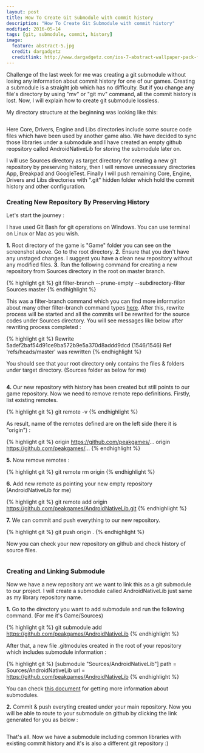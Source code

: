 ```yaml
---
layout: post
title: How To Create Git Submodule with commit history
description: "How To Create Git Submodule with commit history"
modified: 2016-05-14
tags: [git, submodule, commit, history]
image:
  feature: abstract-5.jpg
  credit: dargadgetz
  creditlink: http://www.dargadgetz.com/ios-7-abstract-wallpaper-pack-for-iphone-5-and-ipod-touch-retina/
---
```


Challenge of the last week for me was creating a git submodule without losing any information about commit history for one of our games. Creating a submodule is a straight job which has no difficulty. But if you change any file's directory by using "mv" or "git mv" command, all the commit history is lost. Now, I will explain how to create git submodule lossless.

My directory structure at the beginning was looking like this:

<figure>
    <img src="http://fuatcoskun.github.io/images/submodule1.PNG" alt="">
</figure>

Here Core, Drivers, Engine and Libs directories include some source code files which have been used by another game also. We have decided to sync those libraries under a submodule and I have created an empty github reopsitory called AndroidNativeLib for storing the submodule later on.

I will use Sources directory as target directory for creating a new git repository by preserving history, then I will remove unnecessary directories App, Breakpad and GoogleTest. Finally I will push remaining Core, Engine, Drivers and Libs directories with ".git" hidden folder which hold the commit history and other configuration.

### Creating New Repository By Preserving History

Let's start the journey :

I have used Git Bash for git operations on Windows. You can use terminal on Linux or Mac as you wish.

<b>1.</b> Root directory of the game is "Game" folder you can see on the screenshot above. Go to the root directory.
<b>2.</b> Ensure that you don't have any unstaged changes. I suggest you have a clean new repository without any modified files.
<b>3.</b> Run the following command for creating a new repository from Sources directory in the root on master branch.

{% highlight git %}
git filter-branch --prune-empty --subdirectory-filter Sources master
{% endhighlight %}

This was a filter-branch command which you can find more information about many other filter-branch command types <a href="https://git-scm.com/docs/git-filter-branch">here</a>.
After this, rewrite process will be started and all the commits will be rewrited for the source codes under Sources directory. You will see messages like below after rewriting process completed :

{% highlight git %}
Rewrite 5adef2baf54d91ce9ba572b9e5a370d8addd9dcd (1546/1546)
Ref 'refs/heads/master' was rewritten
{% endhighlight %}

You should see that your root directory only contains the files & folders under target directory. (Sources folder as below for me)

<figure>
    <img src="http://fuatcoskun.github.io/images/submodule2.PNG" alt="">
</figure>

<b>4.</b> Our new repository with history has been created but still points to our game repository. Now we need to remove remote repo definitions. Firstly, list existing remotes.</b>

{% highlight git %}
git remote -v
{% endhighlight %}

As result, name of the remotes defined are on the left side (here it is "origin") :

{% highlight git %}
origin  https://github.com/peakgames/...
origin  https://github.com/peakgames/...
{% endhighlight %}

<b>5.</b> Now remove remotes :

{% highlight git %}
git remote rm origin
{% endhighlight %}

<b>6.</b> Add new remote as pointing your new empty repository (AndroidNativeLib for me)

{% highlight git %}
git remote add origin https://github.com/peakgames/AndroidNativeLib.git
{% endhighlight %}

<b>7.</b> We can commit and push everything to our new repository.

{% highlight git %}
git push origin .
{% endhighlight %}

Now you can check your new repository on github and check history of source files.

<figure>
    <img src="http://fuatcoskun.github.io/images/submodule3.PNG" alt="">
</figure>

### Creating and Linking Submodule

Now we have a new repository ant we want to link this as a git submodule to our project. I will create a submodule called AndroidNativeLib just same as my library repository name.

<b>1.</b> Go to the directory you want to add submodule and run the following command. (For me it's Game/Sources)

{% highlight git %}
git submodule add https://github.com/peakgames/AndroidNativeLib
{% endhighlight %}

After that, a new file .gitmodules created in the root of your repository which includes submodule information :

{% highlight git %}
[submodule "Sources/AndroidNativeLib"]
    path = Sources/AndroidNativeLib
    url = https://github.com/peakgames/AndroidNativeLib
{% endhighlight %}

You can check  <a href="https://git-scm.com/book/en/v2/Git-Tools-Submodules">this document</a> for getting more information about submodules.

<b>2.</b> Commit & push everyting created under your main repository. Now you will be able to route to your submodule on github by clicking the link generated for you as below :

<figure>
    <img src="http://fuatcoskun.github.io/images/submodule4.PNG" alt="">
</figure>

That's all. Now we have a submodule including common libraries with existing commit history and it's is also a different git repository :)

